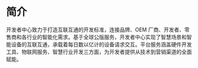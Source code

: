 # 简介

开发者中心致力于打造互联互通的开发标准，连接品牌、OEM 厂商、开发者、零售商和各行业的智能化需求。基于全球公版服务，开发者中心实现了智慧场景和智能设备的互联互通，承载着每日数以亿计的设备请求交互。平台服务涵盖硬件开发工具、物联网服务、智慧行业开发三方面，为开发者提供从技术到营销渠道的全面赋能。
